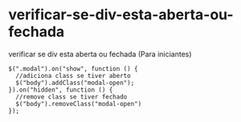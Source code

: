 # verificar-se-div-esta-aberta-ou-fechada
verificar se div esta aberta ou fechada (Para iniciantes)

    $(".modal").on("show", function () {
      //adiciona class se tiver aberto
      $("body").addClass("modal-open");
    }).on("hidden", function () {
      //remove class se tiver fechado
      $("body").removeClass("modal-open")
    });
